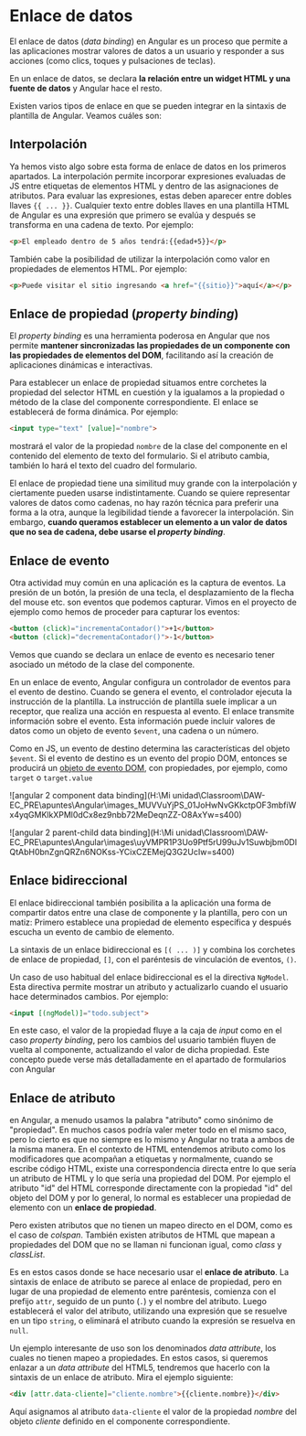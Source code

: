 # Enlace de datos

El enlace de datos (*data binding*) en Angular es un proceso que permite a las aplicaciones mostrar valores de datos a un usuario y responder a sus acciones (como clics, toques y pulsaciones de teclas).

En un enlace de datos, se declara **la relación entre un widget HTML y una fuente de datos** y Angular hace el resto.

Existen varios tipos de enlace en que se pueden integrar en la sintaxis de plantilla de Angular. Veamos cuáles son:

## Interpolación

Ya hemos visto algo sobre esta forma de enlace de datos en los primeros apartados. La interpolación permite incorporar expresiones evaluadas de JS entre etiquetas de elementos HTML y dentro de las asignaciones de atributos. Para evaluar las expresiones, estas deben aparecer entre dobles llaves `{{ ... }}`.  Cualquier texto entre dobles llaves en una plantilla HTML de Angular es una expresión que primero se evalúa y después se transforma en una cadena de texto. Por ejemplo:

```html
<p>El empleado dentro de 5 años tendrá:{{edad+5}}</p>
```

También cabe la posibilidad de utilizar la interpolación como valor en propiedades de elementos HTML. Por ejemplo:

```html
<p>Puede visitar el sitio ingresando <a href="{{sitio}}">aquí</a></p>
```

## Enlace de propiedad (*property binding*)

El *property binding* es una herramienta poderosa en Angular que nos permite **mantener sincronizadas las propiedades de un componente con las propiedades de elementos del DOM**, facilitando así la creación de aplicaciones dinámicas e interactivas.

Para establecer un enlace de propiedad situamos entre corchetes la propiedad del selector HTML en cuestión y la igualamos a la propiedad o método de la clase del componente correspondiente. El enlace se establecerá de forma dinámica. Por ejemplo:

```html
<input type="text" [value]="nombre">
```

mostrará el valor de la propiedad `nombre` de la clase del componente en el contenido del elemento de texto del formulario. Si el atributo cambia, también lo hará el texto del cuadro del formulario.

El enlace de propiedad tiene una similitud muy grande con la interpolación y ciertamente pueden usarse indistintamente. Cuando se quiere representar valores de datos como cadenas, no hay razón técnica para preferir una forma a la otra, aunque la legibilidad tiende a favorecer la interpolación. Sin embargo, **cuando queramos establecer un elemento a un valor de datos que no sea de cadena, debe usarse el *property binding***.

## Enlace de evento

Otra actividad muy común en una aplicación es la captura de eventos. La presión de un botón, la presión de una tecla, el desplazamiento de la flecha del mouse etc. son eventos que podemos capturar. Vimos en el proyecto de ejemplo como hemos de proceder para capturar los eventos:

```html
<button (click)="incrementaContador()">+1</button>
<button (click)="decrementaContador()">-1</button>
```

Vemos que cuando se declara un enlace de evento es necesario tener asociado un método de la clase del componente.

En un enlace de evento, Angular configura un controlador de eventos para el evento de destino. Cuando se genera el evento, el controlador ejecuta la instrucción de la plantilla. La instrucción de plantilla suele implicar a un receptor, que realiza una acción en respuesta al evento. El enlace transmite información sobre el evento. Esta información puede incluir valores de datos como un objeto de evento `$event`, una cadena o un número.

Como en JS, un evento de destino determina las características del objeto `$event`. Si el evento de destino es un evento del propio DOM, entonces se producirá un [objeto de evento DOM](https://developer.mozilla.org/en-US/docs/Web/Events), con propiedades, por ejemplo, como `target` o `target.value`

![angular 2 component data binding](H:\Mi unidad\Classroom\DAW-EC_PRE\apuntes\Angular\images\_MUVVuYjPS_01JoHwNvGKkctpOF3mbfiWx4yqGMKlkXPMl0dCx8ez9nbb72MeDeqnZZ-O8AxYw=s400)

![angular 2 parent-child data binding](H:\Mi unidad\Classroom\DAW-EC_PRE\apuntes\Angular\images\uyVMPR1P3Uo9Ptf5rU99uJv1Suwbjbm0DlQtAbH0bnZgnQRZn6NOKss-YCixCZEMejQ3G2UcIw=s400)



## Enlace bidireccional

El enlace bidireccional también posibilita a la aplicación una forma de compartir datos entre una clase de componente y la plantilla, pero con un matiz: Primero establece una propiedad de elemento específica y después escucha un evento de cambio de elemento.

La sintaxis de un enlace bidireccional es `[( ... )]` y combina los corchetes de enlace de propiedad, `[]`, con el paréntesis de vinculación de eventos, `()`.

Un caso de uso habitual del enlace bidireccional es el la directiva `NgModel`. Esta directiva permite mostrar un atributo y actualizarlo cuando el usuario hace determinados cambios. Por ejemplo:

```html
<input [(ngModel)]="todo.subject">
```

En este caso, el valor de la propiedad fluye a la caja de *input* como en el caso *property binding*, pero los cambios del usuario también fluyen de vuelta al componente, actualizando el valor de dicha propiedad. Este concepto puede verse más detalladamente en el apartado de formularios con Angular

## Enlace de atributo

en Angular, a menudo usamos la palabra "atributo" como sinónimo de "propiedad". En muchos casos podría valer meter todo en el mismo saco, pero lo cierto es que no siempre es lo mismo y Angular no trata a ambos de la misma manera. En el contexto de HTML entendemos atributo como los modificadores que acompañan a etiquetas y normalmente, cuando se escribe código HTML, existe una correspondencia directa entre lo que sería un atributo de HTML y lo que sería una propiedad del DOM. Por ejemplo el atributo "id" del HTML corresponde directamente con la propiedad "id" del objeto del DOM y por lo general, lo normal es establecer una propiedad de elemento con un **enlace de propiedad**. 

Pero existen atributos que no tienen un mapeo directo en el DOM, como es el caso de *colspan*. También existen atributos de HTML que mapean a propiedades del DOM que no se llaman ni funcionan igual, como *class* y *classList*.

Es en estos casos donde se hace necesario usar el **enlace de atributo**. La sintaxis de enlace de atributo se parece al enlace de propiedad, pero en lugar de una propiedad de elemento entre paréntesis, comienza con el prefijo `attr`, seguido de un punto (`.`) y el nombre del atributo. Luego establecerá el valor del atributo, utilizando una expresión que se resuelve en un tipo `string`, o eliminará el atributo cuando la expresión se resuelva en `null`.

Un ejemplo interesante de uso son los denominados *data attribute*, los cuales no tienen mapeo a propiedades. En estos casos, si queremos enlazar a un *data attribute* del HTML5, tendremos que hacerlo con la sintaxis de un enlace de atributo. Mira el ejemplo siguiente:

```html
<div [attr.data-cliente]="cliente.nombre">{{cliente.nombre}}</div>
```

Aquí asignamos al atributo `data-cliente` el valor de la propiedad *nombre* del objeto *cliente* definido en el componente correspondiente.



